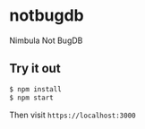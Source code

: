 notbugdb
========

Nimbula Not BugDB


Try it out
----------

```sh
$ npm install
$ npm start
```

Then visit `https://localhost:3000`
